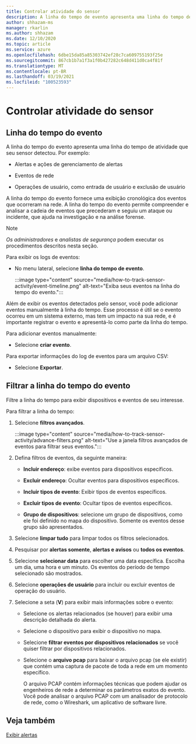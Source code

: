 ```yaml
---
title: Controlar atividade do sensor
description: A linha do tempo de evento apresenta uma linha do tempo de atividade detectada em sua rede, incluindo alertas e ações de gerenciamento de alertas, eventos de rede e operações de usuário, como entrada de usuário e exclusão de usuários.
author: shhazam-ms
manager: rkarlin
ms.author: shhazam
ms.date: 12/10/2020
ms.topic: article
ms.service: azure
ms.openlocfilehash: 6dbe15da85a85303742ef28c7ca609755193f25e
ms.sourcegitcommit: 867cb1b7a1f3a1f0b427282c648d411d0ca4f81f
ms.translationtype: MT
ms.contentlocale: pt-BR
ms.lasthandoff: 03/19/2021
ms.locfileid: "100523593"
---
```

# <a name="track-sensor-activity"></a>Controlar atividade do sensor

## <a name="event-timeline"></a>Linha do tempo do evento

A linha do tempo do evento apresenta uma linha do tempo de atividade que seu sensor detectou. Por exemplo:

  - Alertas e ações de gerenciamento de alertas

  - Eventos de rede

  - Operações de usuário, como entrada de usuário e exclusão de usuário

A linha do tempo do evento fornece uma exibição cronológica dos eventos que ocorreram na rede. A linha do tempo do evento permite compreender e analisar a cadeia de eventos que precederam e seguiu um ataque ou incidente, que ajuda na investigação e na análise forense.

> [!NOTE]
> *Os administradores* e *analistas de segurança* podem executar os procedimentos descritos nesta seção.

Para exibir os logs de eventos:

- No menu lateral, selecione **linha do tempo de evento**.

   :::image type="content" source="media/how-to-track-sensor-activity/event-timeline.png" alt-text="Exiba seus eventos na linha do tempo do evento.":::

Além de exibir os eventos detectados pelo sensor, você pode adicionar eventos manualmente à linha do tempo. Esse processo é útil se o evento ocorreu em um sistema externo, mas tem um impacto na sua rede, e é importante registrar o evento e apresentá-lo como parte da linha do tempo.

Para adicionar eventos manualmente:

- Selecione **criar evento**.

Para exportar informações do log de eventos para um arquivo CSV:

- Selecione **Exportar**.

## <a name="filter-the-event-timeline"></a>Filtrar a linha do tempo do evento

Filtre a linha do tempo para exibir dispositivos e eventos de seu interesse.

Para filtrar a linha do tempo:

1. Selecione **filtros avançados**.

   :::image type="content" source="media/how-to-track-sensor-activity/advance-filters.png" alt-text="Use a janela filtros avançados de eventos para filtrar seus eventos.":::

2. Defina filtros de eventos, da seguinte maneira:

   - **Incluir endereço**: exibe eventos para dispositivos específicos.

   - **Excluir endereço**: Ocultar eventos para dispositivos específicos.

   - **Incluir tipos de evento**: Exibir tipos de eventos específicos.

   - **Excluir tipos de evento**: Ocultar tipos de eventos específicos.

   - **Grupo de dispositivos**: selecione um grupo de dispositivos, como ele foi definido no mapa do dispositivo. Somente os eventos desse grupo são apresentados.

3. Selecione **limpar tudo** para limpar todos os filtros selecionados.

4. Pesquisar por **alertas somente**, **alertas e avisos** ou **todos os eventos**.

5. Selecione **selecionar data** para escolher uma data específica. Escolha um dia, uma hora e um minuto. Os eventos do período de tempo selecionado são mostrados.

6.  Selecione **operações de usuário** para incluir ou excluir eventos de operação do usuário.

7.  Selecione a seta (**V**) para exibir mais informações sobre o evento:

    - Selecione os alertas relacionados (se houver) para exibir uma descrição detalhada do alerta.

    - Selecione o dispositivo para exibir o dispositivo no mapa.

    - Selecione **filtrar eventos por dispositivos relacionados** se você quiser filtrar por dispositivos relacionados.

    - Selecione o **arquivo pcap** para baixar o arquivo pcap (se ele existir) que contém uma captura de pacote de toda a rede em um momento específico. 
    
      O arquivo PCAP contém informações técnicas que podem ajudar os engenheiros de rede a determinar os parâmetros exatos do evento. Você pode analisar o arquivo PCAP com um analisador de protocolo de rede, como o Wireshark, um aplicativo de software livre.

## <a name="see-also"></a>Veja também

[Exibir alertas](how-to-view-alerts.md)
